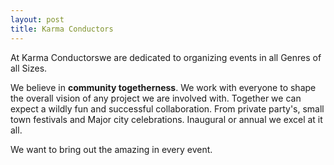 ```yaml
---
layout: post
title: Karma Conductors
---
```



At Karma Conductorswe are dedicated to organizing events in all Genres of all Sizes. 

We believe in **community togetherness**. We work with everyone to shape the overall vision of any project we are involved with. Together we can expect a wildly fun and successful collaboration. From private party's, small town festivals and Major city celebrations. Inaugural or annual we excel at it all. 

We want to bring out the amazing in every event.